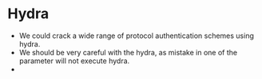 # Hydra

* We could crack a wide range of protocol authentication schemes using hydra.
* We should be very careful with the hydra, as mistake in one of the parameter will not execute hydra.
* 
